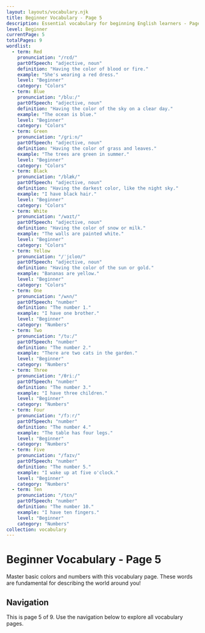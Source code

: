 ```yaml
---
layout: layouts/vocabulary.njk
title: Beginner Vocabulary - Page 5
description: Essential vocabulary for beginning English learners - Page 5 of 9
level: Beginner
currentPage: 5
totalPages: 9
wordlist: 
  - term: Red
    pronunciation: "/rɛd/"
    partOfSpeech: "adjective, noun"
    definition: "Having the color of blood or fire."
    example: "She's wearing a red dress."
    level: "Beginner"
    category: "Colors"
  - term: Blue
    pronunciation: "/bluː/"
    partOfSpeech: "adjective, noun"
    definition: "Having the color of the sky on a clear day."
    example: "The ocean is blue."
    level: "Beginner"
    category: "Colors"
  - term: Green
    pronunciation: "/ɡriːn/"
    partOfSpeech: "adjective, noun"
    definition: "Having the color of grass and leaves."
    example: "The trees are green in summer."
    level: "Beginner"
    category: "Colors"
  - term: Black
    pronunciation: "/blæk/"
    partOfSpeech: "adjective, noun"
    definition: "Having the darkest color, like the night sky."
    example: "I have black hair."
    level: "Beginner"
    category: "Colors"
  - term: White
    pronunciation: "/waɪt/"
    partOfSpeech: "adjective, noun"
    definition: "Having the color of snow or milk."
    example: "The walls are painted white."
    level: "Beginner"
    category: "Colors"
  - term: Yellow
    pronunciation: "/ˈjɛloʊ/"
    partOfSpeech: "adjective, noun"
    definition: "Having the color of the sun or gold."
    example: "Bananas are yellow."
    level: "Beginner"
    category: "Colors"
  - term: One
    pronunciation: "/wʌn/"
    partOfSpeech: "number"
    definition: "The number 1."
    example: "I have one brother."
    level: "Beginner"
    category: "Numbers"
  - term: Two
    pronunciation: "/tuː/"
    partOfSpeech: "number"
    definition: "The number 2."
    example: "There are two cats in the garden."
    level: "Beginner"
    category: "Numbers"
  - term: Three
    pronunciation: "/θriː/"
    partOfSpeech: "number"
    definition: "The number 3."
    example: "I have three children."
    level: "Beginner"
    category: "Numbers"
  - term: Four
    pronunciation: "/fɔːr/"
    partOfSpeech: "number"
    definition: "The number 4."
    example: "The table has four legs."
    level: "Beginner"
    category: "Numbers"
  - term: Five
    pronunciation: "/faɪv/"
    partOfSpeech: "number"
    definition: "The number 5."
    example: "I wake up at five o'clock."
    level: "Beginner"
    category: "Numbers"
  - term: Ten
    pronunciation: "/tɛn/"
    partOfSpeech: "number"
    definition: "The number 10."
    example: "I have ten fingers."
    level: "Beginner"
    category: "Numbers"
collection: vocabulary
---
```


# Beginner Vocabulary - Page 5

Master basic colors and numbers with this vocabulary page. These words are fundamental for describing the world around you!

## Navigation
This is page 5 of 9. Use the navigation below to explore all vocabulary pages.